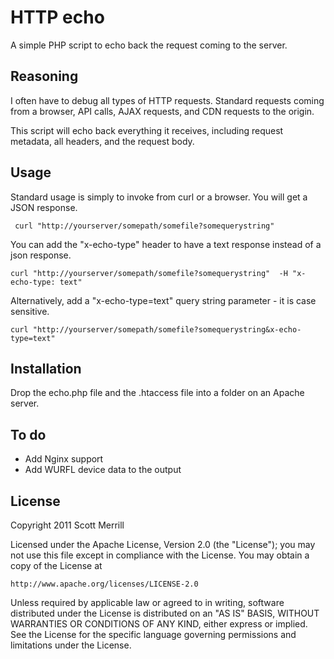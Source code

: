 # HTTP echo

A simple PHP script to echo back the request coming to the server. 

## Reasoning
I often have to debug all types of HTTP requests.  Standard requests coming from a browser, API calls, AJAX requests, and CDN requests to the origin. 

This script will echo back everything it receives, including request metadata, all headers, and the request body. 
## Usage
Standard usage is simply to invoke from curl or a browser. You will get a JSON response. 

` curl "http://yourserver/somepath/somefile?somequerystring"`

You can add the "x-echo-type" header to have a text response instead of a json response. 

` curl "http://yourserver/somepath/somefile?somequerystring"  -H "x-echo-type: text" `

Alternatively, add a "x-echo-type=text" query string parameter - it is case sensitive. 

` curl "http://yourserver/somepath/somefile?somequerystring&x-echo-type=text" `

## Installation 
Drop the echo.php file and the .htaccess file into a folder on an Apache server. 

## To do
* Add Nginx support
* Add WURFL device data to the output

## License
Copyright 2011 Scott Merrill

Licensed under the Apache License, Version 2.0 (the "License");
you may not use this file except in compliance with the License.
You may obtain a copy of the License at

	http://www.apache.org/licenses/LICENSE-2.0

Unless required by applicable law or agreed to in writing, software
distributed under the License is distributed on an "AS IS" BASIS,
WITHOUT WARRANTIES OR CONDITIONS OF ANY KIND, either express or implied.
See the License for the specific language governing permissions and
limitations under the License.